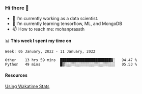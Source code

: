 ### Hi there 👋

- 🔭 I’m currently working as a data scientist.
- 🌱 I’m currently learning tensorflow, ML, and MongoDB
- 📫 How to reach me: mohanprasath

📊 **This week I spent my time on**
<!--START_SECTION:waka-->
```text
Week: 05 January, 2022 - 11 January, 2022

Other    13 hrs 59 mins  ███████████████████████▓░   94.47 % 
Python   49 mins         █▒░░░░░░░░░░░░░░░░░░░░░░░   05.53 % 
```
<!--END_SECTION:waka-->

#### Resources
[Using Wakatime Stats](https://github.com/marketplace/actions/waka-readme)

